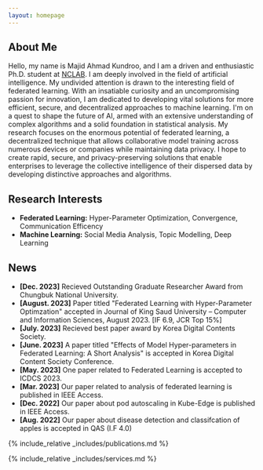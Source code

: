 ```yaml
---
layout: homepage
---
```


## About Me

Hello, my name is Majid Ahmad Kundroo, and I am a driven and enthusiastic Ph.D. student at [NCLAB](https://nclab.cbnu.ac.kr). I am deeply involved in the field of artificial intelligence. My undivided attention is drawn to the interesting field of federated learning. With an insatiable curiosity and an uncompromising passion for innovation, I am dedicated to developing vital solutions for more efficient, secure, and decentralized approaches to machine learning. I'm on a quest to shape the future of AI, armed with an extensive understanding of complex algorithms and a solid foundation in statistical analysis. My research focuses on the enormous potential of federated learning, a decentralized technique that allows collaborative model training across numerous devices or companies while maintaining data privacy. I hope to create rapid, secure, and privacy-preserving solutions that enable enterprises to leverage the collective intelligence of their dispersed data by developing distinctive approaches and algorithms.

## Research Interests

- **Federated Learning:** Hyper-Parameter Optimization, Convergence, Communication Efficency
- **Machine Learning:** Social Media Analysis, Topic Modelling, Deep Learning

## News
- **[Dec. 2023]** Recieved Outstanding Graduate Researcher Award from Chungbuk National University.
- **[August. 2023]** Paper titled "Federated Learning with Hyper-Parameter Optimzation" accepted in Journal of King Saud University – Computer and Information Sciences, August 2023. [IF 6.9, JCR Top 15%]
- **[July. 2023]** Recieved best paper award by Korea Digital Contents Society.
- **[June. 2023]** A paper titled "Effects of Model Hyper-parameters in Federated Learning: A Short Analysis" is accepted in Korea Digital Content Society Conference.
- **[May. 2023]** One paper related to Federated Learning is accepted to ICDCS 2023.
- **[Mar. 2023]** Our paper related to analysis of federated learning is published in IEEE Access.
- **[Dec. 2022]** Our paper about pod autoscaling in Kube-Edge is published in IEEE Access.
- **[Aug. 2022]** Our paper about disease detection and classifcation of apples is accepted in QAS (I.F 4.0)

{% include_relative _includes/publications.md %}

{% include_relative _includes/services.md %}
